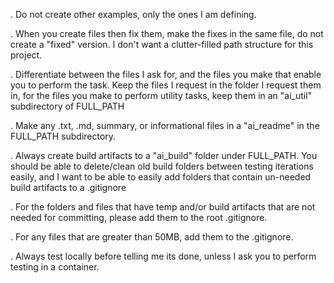 . Do not create other examples, only the ones I am defining.

. When you create files then fix them, make the fixes in the same file, do not create a "fixed" version.  I don't want a clutter-filled path structure for this project.

. Differentiate between the files I ask for, and the files you make that enable you to perform the task.  Keep the files I request in the folder I request them in, for the files you make to perform utility tasks, keep them in an "ai_util" subdirectory of FULL_PATH

. Make any .txt, .md, summary, or informational files in a "ai_readme" in the FULL_PATH subdirectory.

. Always create build artifacts to a "ai_build" folder under FULL_PATH.  You should be able to delete/clean old build folders between testing iterations easily, and I want to be able to easily add folders that contain un-needed build artifacts to a .gitignore

. For the folders and files that have temp and/or build artifacts that are not needed for committing, please add them to the root .gitignore.

. For any files that are greater than 50MB, add them to the .gitignore.

. Always test locally before telling me its done, unless I ask you to perform testing in a container.

